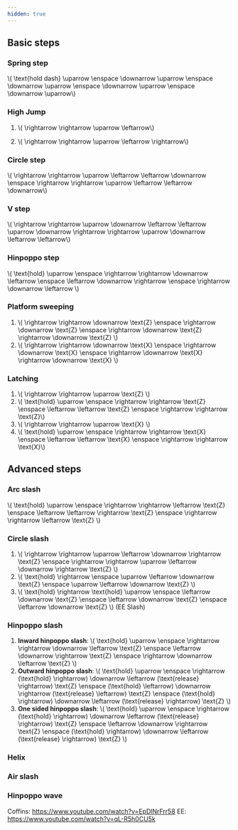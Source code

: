 ```yaml
---
hidden: true
---
```


## Basic steps

### Spring step

\\( \text{hold dash} \uparrow \enspace \downarrow \uparrow \enspace \downarrow \uparrow \enspace \downarrow \uparrow \enspace \downarrow \uparrow\\)

### High Jump

1. \\( \rightarrow \rightarrow \uparrow \leftarrow\\)

2. \\( \rightarrow \rightarrow \uparrow \leftarrow \rightarrow\\)

### Circle step

\\( \rightarrow \rightarrow \uparrow \leftarrow \leftarrow \downarrow \enspace \rightarrow \rightarrow \uparrow \leftarrow \leftarrow \downarrow\\)

### V step

\\( \rightarrow \rightarrow \uparrow \downarrow \leftarrow \leftarrow \uparrow \downarrow \rightarrow \rightarrow \uparrow \downarrow \leftarrow \leftarrow\\)

### Hinpoppo step

\\( \text{hold} \uparrow \enspace \rightarrow \rightarrow \downarrow \leftarrow \enspace \leftarrow \downarrow \rightarrow \enspace \rightarrow \downarrow \leftarrow \\)

### Platform sweeping

1. \\( \rightarrow \rightarrow \downarrow \text{Z} \enspace \rightarrow \downarrow \text{Z} \enspace \rightarrow \downarrow \text{Z} \rightarrow \downarrow \text{Z} \\)
2. \\( \rightarrow \rightarrow \downarrow \text{X} \enspace \rightarrow \downarrow \text{X} \enspace \rightarrow \downarrow \text{X} \rightarrow \downarrow \text{X} \\)

### Latching

1. \\( \rightarrow \rightarrow \uparrow \text{Z} \\) 
2. \\( \text{hold} \uparrow \enspace \rightarrow \rightarrow \text{Z} \enspace \leftarrow \leftarrow \text{Z} \enspace \rightarrow \rightarrow \text{Z}\\)
3. \\( \rightarrow \rightarrow \uparrow \text{X} \\)
4. \\( \text{hold} \uparrow \enspace \rightarrow \rightarrow \text{X} \enspace \leftarrow \leftarrow \text{X} \enspace \rightarrow \rightarrow \text{X}\\)

## Advanced steps

### Arc slash

\\( \text{hold} \uparrow \enspace \rightarrow \rightarrow \leftarrow \text{Z} \enspace \leftarrow \leftarrow \rightarrow \text{Z} \enspace \rightarrow \rightarrow \leftarrow \text{Z} \\)

### Circle slash

1. \\( \rightarrow \rightarrow \uparrow \leftarrow \downarrow \rightarrow \text{Z} \enspace \rightarrow \rightarrow \uparrow \leftarrow \downarrow \rightarrow \text{Z} \\)
2. \\( \text{hold} \rightarrow \enspace \uparrow \leftarrow \downarrow \text{Z} \enspace \uparrow \leftarrow \downarrow \text{Z} \\)
2. \\( \text{hold} \rightarrow \text{hold} \uparrow \enspace \leftarrow \downarrow \text{Z} \enspace \leftarrow \downarrow \text{Z} \enspace \leftarrow \downarrow \text{Z} \\) (EE Slash)

### Hinpoppo slash

1. **Inward hinpoppo slash**: \\( \text{hold} \uparrow \enspace \rightarrow \rightarrow \downarrow \leftarrow \text{Z} \enspace \leftarrow \downarrow \rightarrow  \text{Z} \enspace \rightarrow \downarrow \leftarrow \text{Z} \\)
2. **Outward hinpoppo slash**: \\( \text{hold} \uparrow \enspace \rightarrow (\text{hold} \rightarrow) \downarrow \leftarrow (\text{release} \rightarrow) \text{Z} \enspace (\text{hold} \leftarrow) \downarrow \rightarrow (\text{release} \leftarrow) \text{Z} \enspace (\text{hold} \rightarrow) \downarrow \leftarrow (\text{release} \rightarrow) \text{Z} \\)
3. **One sided hinpoppo slash**: \\( \text{hold} \uparrow \enspace \rightarrow (\text{hold} \rightarrow) \downarrow \leftarrow (\text{release} \rightarrow) \text{Z} \enspace \leftarrow \downarrow \rightarrow  \text{Z} \enspace (\text{hold} \rightarrow) \downarrow \leftarrow (\text{release} \rightarrow) \text{Z} \\)

### Helix

### Air slash

### Hinpoppo wave

Coffins: https://www.youtube.com/watch?v=EpDlNrFrr58
EE: https://www.youtube.com/watch?v=qL-R5h0CU5k
